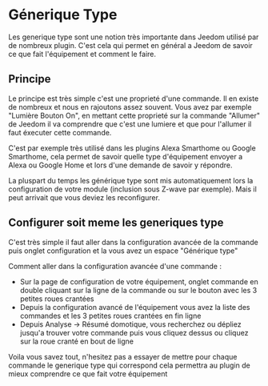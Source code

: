 # Génerique Type

Les generique type sont une notion très importante dans Jeedom utilisé par de nombreux plugin. C'est cela qui permet en général a Jeedom de savoir ce que fait l'équipement et comment le faire.

## Principe 

Le principe est très simple c'est une proprieté d'une commande. Il en existe de nombreux et nous en rajoutons assez souvent. Vous avez par exemple "Lumière Bouton On", en mettant cette proprieté sur la commande "Allumer" de Jeedom il va comprendre que c'est une lumiere et que pour l'allumer il faut éxecuter cette commande.

C'est par exemple très utilisé dans les plugins Alexa Smarthome ou Google Smarthome, cela permet de savoir quelle type d'équipement envoyer a Alexa ou Google Home et lors d'une demande de savoir y répondre.

La pluspart du temps les générique type sont mis automatiquement lors la configuration de votre module (inclusion sous Z-wave par exemple). Mais il peut arrivait que vous deviez les reconfigurer.

## Configurer soit meme les generiques type 

C'est très simple il faut aller dans la configuration avancée de la commande puis onglet configuration et la vous avez un espace "Générique type"

Comment aller dans la configuration avancée d'une commande :

- Sur la page de configuration de votre équipement, onglet commande en double cliquant sur la ligne de la commande ou sur le bouton avec les 3 petites roues crantées
- Depuis la configuration avancé de l'équipement vous avez la liste des commandes et les 3 petites roues crantées en fin ligne 
- Depuis Analyse -> Résumé domotique, vous recherchez ou dépliez jusqu'a trouver votre commande puis vous cliquez dessus ou cliquez sur la roue cranté en bout de ligne

Voila vous savez tout, n'hesitez pas a essayer de mettre pour chaque commande le generique type qui correspond cela permettra au plugin de mieux comprendre ce que fait votre équipement
